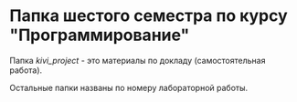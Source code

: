 # Папка шестого семестра по курсу "Программирование"

Папка *kivi_project* - это материалы по докладу (самостоятельная работа).

Остальные папки названы по номеру лабораторной работы.